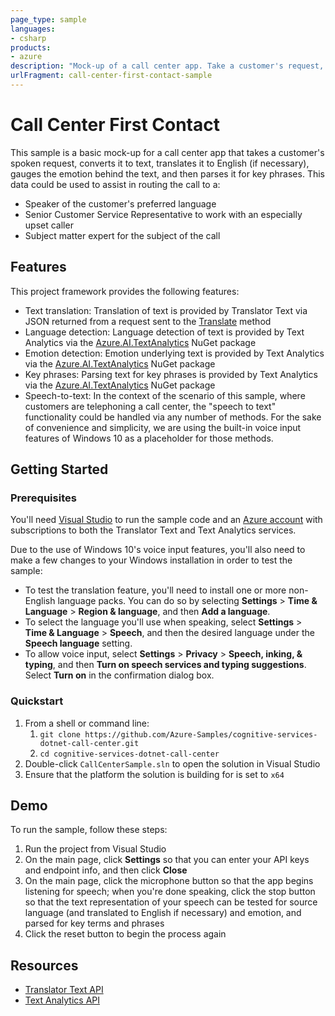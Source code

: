 ```yaml
---
page_type: sample
languages:
- csharp
products:
- azure
description: "Mock-up of a call center app. Take a customer's request, convert it to text, translate it, gauge the emotion behind the text, and parse key phrases."
urlFragment: call-center-first-contact-sample
---
```


# Call Center First Contact

This sample is a basic mock-up for a call center app that takes a customer's spoken request, converts it to text, translates it to English (if necessary), gauges the emotion behind the text, and then parses it for key phrases. This data could be used to assist in routing the call to a:

* Speaker of the customer's preferred language
* Senior Customer Service Representative to work with an especially upset caller
* Subject matter expert for the subject of the call

## Features

This project framework provides the following features:

* Text translation: Translation of text is provided by Translator Text via JSON returned from a request sent to the [Translate](https://docs.microsoft.com/azure/cognitive-services/translator/reference/v3-0-translate) method
* Language detection: Language detection of text is provided by Text Analytics via the [Azure.AI.TextAnalytics](https://www.nuget.org/packages/Azure.AI.TextAnalytics/) NuGet package
* Emotion detection: Emotion underlying text is provided by Text Analytics via the [Azure.AI.TextAnalytics](https://www.nuget.org/packages/Azure.AI.TextAnalytics/) NuGet package
* Key phrases: Parsing text for key phrases is provided by Text Analytics via the [Azure.AI.TextAnalytics](https://www.nuget.org/packages/Azure.AI.TextAnalytics/) NuGet package
* Speech-to-text: In the context of the scenario of this sample, where customers are telephoning a call center, the "speech to text" functionality could be handled via any number of methods. For the sake of convenience and simplicity, we are using the built-in voice input features of Windows 10 as a placeholder for those methods.

## Getting Started

### Prerequisites

You'll need [Visual Studio](https://www.visualstudio.com/downloads/) to run the sample code and an [Azure account](https://azure.microsoft.com/free/) with subscriptions to both the Translator Text and Text Analytics services.

Due to the use of Windows 10's voice input features, you'll also need to make a few changes to your Windows installation in order to test the sample:

* To test the translation feature, you'll need to install one or more non-English language packs. You can do so by selecting **Settings** > **Time & Language** > **Region & language**, and then **Add a language**.
* To select the language you'll use when speaking, select **Settings** > **Time & Language** > **Speech**, and then the desired language under the **Speech language** setting.
* To allow voice input, select **Settings** > **Privacy** > **Speech, inking, & typing**, and then **Turn on speech services and typing suggestions**. Select **Turn on** in the confirmation dialog box.

### Quickstart

1. From a shell or command line:
    1. `git clone https://github.com/Azure-Samples/cognitive-services-dotnet-call-center.git`
    1. `cd cognitive-services-dotnet-call-center`
1. Double-click `CallCenterSample.sln` to open the solution in Visual Studio
1. Ensure that the platform the solution is building for is set to `x64`

## Demo

To run the sample, follow these steps:

1. Run the project from Visual Studio
2. On the main page, click **Settings** so that you can enter your API keys and endpoint info, and then click **Close**
3. On the main page, click the microphone button so that the app begins listening for speech; when you're done speaking, click the stop button so that the text representation of your speech can be tested for source language (and translated to English if necessary) and emotion, and parsed for key terms and phrases
4. Click the reset button to begin the process again

## Resources

* [Translator Text API](https://docs.microsoft.com/azure/cognitive-services/translator/)
* [Text Analytics API](https://docs.microsoft.com/azure/cognitive-services/text-analytics/)

